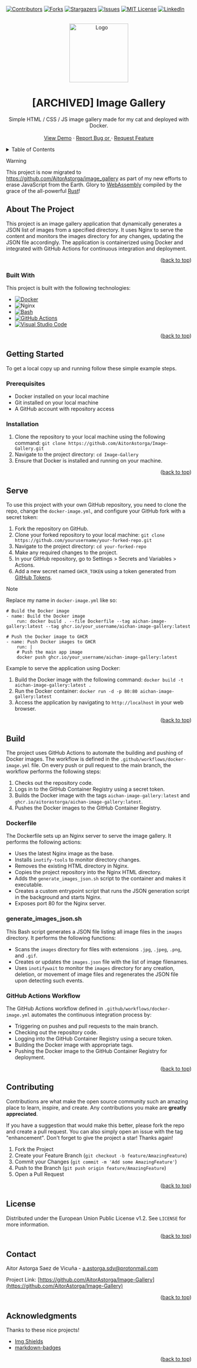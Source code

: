 [![Contributors][contributors-shield]][contributors-url]
[![Forks][forks-shield]][forks-url]
[![Stargazers][stars-shield]][stars-url]
[![Issues][issues-shield]][issues-url]
[![MIT License][license-shield]][license-url]
[![LinkedIn][linkedin-shield]][linkedin-url]


<!-- PROJECT LOGO -->
<br />
<div align="center">
  <a href="https://github.com/AitorAstorga/Image-Gallery">
    <img src="src/assets/rngLogo.png" alt="Logo" width="160" height="160">
  </a>

  <h1 align="center">[ARCHIVED] Image Gallery</h1>

  <p align="center">
    Simple HTML / CSS / JS image gallery made for my cat and deployed with Docker.
    <br />
    <br />
    <a href="https://michi.blue">View Demo</a>
    ·
    <a href="https://github.com/AitorAstorga/Image-Gallery/issues">Report Bug or </a>
    ·
    <a href="https://github.com/AitorAstorga/Image-Gallery/issues">Request Feature</a>
  </p>
</div>

<!-- TABLE OF CONTENTS -->
<details>
  <summary>Table of Contents</summary>
  <ol>
    <li>
      <a href="#about-the-project">About The Project</a>
      <ul>
        <li><a href="#built-with">Built With</a></li>
      </ul>
    </li>
    <li>
      <a href="#getting-started">Getting Started</a>
      <ul>
        <li><a href="#prerequisites">Prerequisites</a></li>
        <li><a href="#installation">Installation</a></li>
      </ul>
    </li>
    <li>
      <a href="#serve">Serve</a>
    </li>
    <li>
      <a href="#build">Build</a>
      <ul>
        <li><a href="#dockerfile">Dockerfile</a></li>
        <li><a href="#generate_images_jsonsh">generate_images_json.sh</a></li>
        <li><a href="#github-actions-workflow">GitHub Actions Workflow</a></li>
      </ul>
    </li>
    <li><a href="#contributing">Contributing</a></li>
    <li><a href="#license">License</a></li>
    <li><a href="#contact">Contact</a></li>
    <li><a href="#acknowledgments">Acknowledgments</a></li>
  </ol>
</details>

> [!WARNING]
> This project is now migrated to https://github.com/AitorAstorga/image_gallery as part of my new efforts to erase JavaScript from the Earth. Glory to [WebAssembly](https://webassembly.org/) compiled by the grace of the all-powerful [Rust](https://www.rust-lang.org)!

<!-- ABOUT THE PROJECT -->
## About The Project

This project is an image gallery application that dynamically generates a JSON list of images from a specified directory. It uses Nginx to serve the content and monitors the images directory for any changes, updating the JSON file accordingly. The application is containerized using Docker and integrated with GitHub Actions for continuous integration and deployment.

<p align="right">(<a href="#readme-top">back to top</a>)</p>


### Built With

This project is built with the following technologies:

- [![Docker](https://img.shields.io/badge/Docker-2496ED?style=for-the-badge&logo=docker&logoColor=fff)](#)
- ![Nginx](https://img.shields.io/badge/nginx-%23009639.svg?style=for-the-badge&logo=nginx&logoColor=white)
- [![Bash](https://img.shields.io/badge/Bash-4EAA25?style=for-the-badge&logo=gnubash&logoColor=fff)](#)
- [![GitHub Actions](https://img.shields.io/badge/GitHub_Actions-2088FF?style=for-the-badge&logo=github-actions&logoColor=white)](#)
- [![Visual Studio Code](https://custom-icon-badges.demolab.com/badge/Visual%20Studio%20Code-0078d7.svg?style=for-the-badge&logo=vsc&logoColor=white)](#)


<p align="right">(<a href="#readme-top">back to top</a>)</p>


<!-- GETTING STARTED -->
## Getting Started

To get a local copy up and running follow these simple example steps.

### Prerequisites

- Docker installed on your local machine
- Git installed on your local machine
- A GitHub account with repository access

### Installation

1. Clone the repository to your local machine using the following command: `git clone https://github.com/AitorAstorga/Image-Gallery.git`
2. Navigate to the project directory: `cd Image-Gallery`
3. Ensure that Docker is installed and running on your machine.

<p align="right">(<a href="#readme-top">back to top</a>)</p>

## Serve
To use this project with your own GitHub repository, you need to clone the repo, change the `docker-image.yml`, and configure your GitHub fork with a secret token:

1. Fork the repository on GitHub.
2. Clone your forked repository to your local machine: `git clone https://github.com/yourusername/your-forked-repo.git`
3. Navigate to the project directory: `cd your-forked-repo`
4. Make any required changes to the project.
5. In your GitHub repository, go to Settings > Secrets and Variables > Actions.
6. Add a new secret named `GHCR_TOKEN` using a token generated from [GitHub Tokens](https://github.com/settings/tokens).

> [!NOTE]
> Replace my name in `docker-image.yml` like so:
```
# Build the Docker image
- name: Build the Docker image
    run: docker build . --file Dockerfile --tag aichan-image-gallery:latest --tag ghcr.io/your_username/aichan-image-gallery:latest

# Push the Docker image to GHCR
- name: Push Docker images to GHCR
    run: |
    # Push the main app image
    docker push ghcr.io/your_username/aichan-image-gallery:latest
```

Example to serve the application using Docker:

1. Build the Docker image with the following command: `docker build -t aichan-image-gallery:latest .`
2. Run the Docker container: `docker run -d -p 80:80 aichan-image-gallery:latest`
3. Access the application by navigating to `http://localhost` in your web browser.

<p align="right">(<a href="#readme-top">back to top</a>)</p>


## Build

The project uses GitHub Actions to automate the building and pushing of Docker images. The workflow is defined in the `.github/workflows/docker-image.yml` file. On every push or pull request to the main branch, the workflow performs the following steps:

1. Checks out the repository code.
2. Logs in to the GitHub Container Registry using a secret token.
3. Builds the Docker image with the tags `aichan-image-gallery:latest` and `ghcr.io/aitorastorga/aichan-image-gallery:latest`.
4. Pushes the Docker images to the GitHub Container Registry.

### Dockerfile
The Dockerfile sets up an Nginx server to serve the image gallery. It performs the following actions:

- Uses the latest Nginx image as the base.
- Installs `inotify-tools` to monitor directory changes.
- Removes the existing HTML directory in Nginx.
- Copies the project repository into the Nginx HTML directory.
- Adds the `generate_images_json.sh` script to the container and makes it executable.
- Creates a custom entrypoint script that runs the JSON generation script in the background and starts Nginx.
- Exposes port 80 for the Nginx server.


### generate_images_json.sh
This Bash script generates a JSON file listing all image files in the `images` directory. It performs the following functions:

- Scans the `images` directory for files with extensions `.jpg`, `.jpeg`, `.png`, and `.gif`.
- Creates or updates the `images.json` file with the list of image filenames.
- Uses `inotifywait` to monitor the `images` directory for any creation, deletion, or movement of image files and regenerates the JSON file upon detecting such events.

### GitHub Actions Workflow
The GitHub Actions workflow defined in `.github/workflows/docker-image.yml` automates the continuous integration process by:

- Triggering on pushes and pull requests to the main branch.
- Checking out the repository code.
- Logging into the GitHub Container Registry using a secure token.
- Building the Docker image with appropriate tags.
- Pushing the Docker image to the GitHub Container Registry for deployment.


<p align="right">(<a href="#readme-top">back to top</a>)</p>



<!-- CONTRIBUTING -->
## Contributing

Contributions are what make the open source community such an amazing place to learn, inspire, and create. Any contributions you make are **greatly appreciated**.

If you have a suggestion that would make this better, please fork the repo and create a pull request. You can also simply open an issue with the tag "enhancement".
Don't forget to give the project a star! Thanks again!

1. Fork the Project
2. Create your Feature Branch (`git checkout -b feature/AmazingFeature`)
3. Commit your Changes (`git commit -m 'Add some AmazingFeature'`)
4. Push to the Branch (`git push origin feature/AmazingFeature`)
5. Open a Pull Request

<p align="right">(<a href="#readme-top">back to top</a>)</p>


<!-- LICENSE -->
## License

Distributed under the European Union Public License v1.2. See `LICENSE` for more information.

<p align="right">(<a href="#readme-top">back to top</a>)</p>


<!-- CONTACT -->
## Contact

Aitor Astorga Saez de Vicuña - a.astorga.sdv@protonmail.com

Project Link: [https://github.com/AitorAstorga/Image-Gallery](https://github.com/AitorAstorga/Image-Gallery)

<p align="right">(<a href="#readme-top">back to top</a>)</p>


<!-- ACKNOWLEDGMENTS -->
## Acknowledgments

Thanks to these nice projects!

* [Img Shields](https://shields.io)
* [markdown-badges](https://github.com/Ileriayo/markdown-badges#table-of-contents)

<p align="right">(<a href="#readme-top">back to top</a>)</p>


<!-- MARKDOWN LINKS & IMAGES -->
<!-- https://www.markdownguide.org/basic-syntax/#reference-style-links -->
[contributors-shield]: https://img.shields.io/github/contributors/AitorAstorga/Image-Gallery.svg?style=for-the-badge
[contributors-url]: https://github.com/AitorAstorga/Image-Gallery/graphs/contributors
[forks-shield]: https://img.shields.io/github/forks/AitorAstorga/Image-Gallery.svg?style=for-the-badge
[forks-url]: https://github.com/AitorAstorga/Image-Gallery/network/members
[stars-shield]: https://img.shields.io/github/stars/AitorAstorga/Image-Gallery.svg?style=for-the-badge
[stars-url]: https://github.com/AitorAstorga/Image-Gallery/stargazers
[issues-shield]: https://img.shields.io/github/issues/AitorAstorga/Image-Gallery.svg?style=for-the-badge
[issues-url]: https://github.com/AitorAstorga/Image-Gallery/issues
[license-shield]: https://img.shields.io/github/license/AitorAstorga/Image-Gallery.svg?style=for-the-badge
[license-url]: https://github.com/AitorAstorga/Image-Gallery/blob/master/LICENSE
[linkedin-shield]: https://img.shields.io/badge/-LinkedIn-black.svg?style=for-the-badge&logo=linkedin&colorB=555
[linkedin-url]: https://linkedin.com/in/aitor-astorga-saez-de-vicuña
